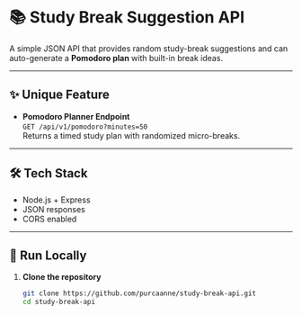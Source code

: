 # 📚 Study Break Suggestion API

A simple JSON API that provides random study-break suggestions and can auto-generate a **Pomodoro plan** with built-in break ideas.

---

## ✨ Unique Feature
- **Pomodoro Planner Endpoint**  
  `GET /api/v1/pomodoro?minutes=50`  
  Returns a timed study plan with randomized micro-breaks.

---

## 🛠️ Tech Stack
- Node.js + Express  
- JSON responses  
- CORS enabled  

---

## 🚀 Run Locally

1. **Clone the repository**
   ```bash
   git clone https://github.com/purcaanne/study-break-api.git
   cd study-break-api
